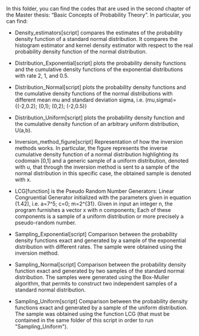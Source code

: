 ﻿In this folder, you can find the codes that are used in the second chapter of the Master thesis: 
“Basic Concepts of Probability Theory”.
In particular, you can find:

-	Density_estimators[script] compares the estimates of the probability density function of a standard normal distribution. 
It compares the histogram estimator and kernel density estimator with respect to the real probability density function of the normal distribution.

-	Distribution_Exponential[script] plots the probability density functions and the cumulative density functions of the exponential distributions with rate 2, 1, and 0.5.

-	Distribution_Normal[script] plots the probability density functions and the cumulative density functions of the normal distributions with different mean mu and standard deviation sigma, i.e. (mu,sigma)={(-2,0.2); (0,1); (0,2); (-2,0.5)}

-	Distribution_Uniform[script] plots the probability density function and the cumulative density function of an arbitrary uniform distribution, U(a,b).

-	Inversion_method_figure[script] Representation of how the inversion methods works. In particular, the figure represents the inverse cumulative density function of a normal distribution highlighting its codomain [0,1] and a generic sample of a uniform distribution, denoted with u, that through the inversion method is sent to a sample of the normal distribution in this specific case, the obtained sample is denoted with x.

-	LCG[function] is the Pseudo Random Number Generators: Linear Congruential Generator initialized with the parameters given in equation (1.42), i.e. a=7^5; c=0; m=2^{31}. Given in input an integer n, the program furnishes a vector x with n components; Each of these components is a sample of a uniform distribution or more precisely a pseudo-random number. 

-	Sampling_Exponential[script] Comparison between the probability density functions exact and generated by a sample of the exponential distribution with different rates. The sample were obtained using the inversion method.

-	Sampling_Normal[script] Comparison between the probability density function exact and generated by two samples of the standard normal distribution. The samples were generated using the Box-Muller algorithm, that permits to construct two independent samples of a standard normal distribution.

-	Sampling_Uniform[script] Comparison between the probability density functions exact and generated by a sample of the uniform distribution. The sample was obtained using the function LCG (that must be contained in the same folder of this script in order to run "Sampling_Uniform").
